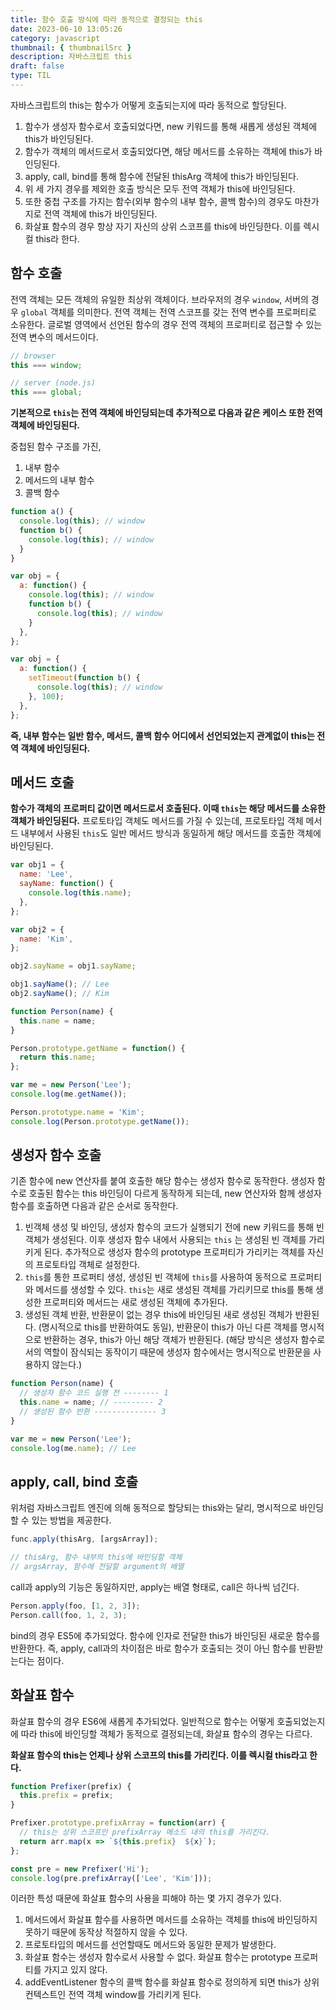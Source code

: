 ```yaml
---
title: 함수 호출 방식에 따라 동적으로 결정되는 this
date: 2023-06-10 13:05:26
category: javascript
thumbnail: { thumbnailSrc }
description: 자바스크립트 this
draft: false
type: TIL
---
```


자바스크립트의 this는 함수가 어떻게 호출되는지에 따라 동적으로 할당된다.

1. 함수가 생성자 함수로서 호출되었다면, new 키워드를 통해 새롭게 생성된 객체에 this가 바인딩된다.
2. 함수가 객체의 메서드로서 호출되었다면, 해당 메서드를 소유하는 객체에 this가 바인딩된다.
3. apply, call, bind를 통해 함수에 전달된 thisArg 객체에 this가 바인딩된다.
4. 위 세 가지 경우를 제외한 호출 방식은 모두 전역 객체가 this에 바인딩된다.
5. 또한 중첩 구조를 가지는 함수(외부 함수의 내부 함수, 콜백 함수)의 경우도 마찬가지로 전역 객체에 this가 바인딩된다.
6. 화살표 함수의 경우 항상 자기 자신의 상위 스코프를 this에 바인딩한다. 이를 렉시컬 this라 한다.

## 함수 호출

전역 객체는 모든 객체의 유일한 최상위 객체이다. 브라우저의 경우 `window`, 서버의 경우 `global` 객체를 의미한다.
전역 객체는 전역 스코프를 갖는 전역 변수를 프로퍼티로 소유한다. 글로벌 영역에서 선언된 함수의 경우 전역 객체의 프로퍼티로
접근할 수 있는 전역 변수의 메서드이다.

```js
// browser
this === window;

// server (node.js)
this === global;
```

**기본적으로 `this`는 전역 객체에 바인딩되는데 추가적으로 다음과 같은 케이스 또한 전역 객체에 바인딩된다.**

중첩된 함수 구조를 가진,

1. 내부 함수
2. 메서드의 내부 함수
3. 콜백 함수

```js
function a() {
  console.log(this); // window
  function b() {
    console.log(this); // window
  }
}

var obj = {
  a: function() {
    console.log(this); // window
    function b() {
      console.log(this); // window
    }
  },
};

var obj = {
  a: function() {
    setTimeout(function b() {
      console.log(this); // window
    }, 100);
  },
};
```

**즉, 내부 함수는 일반 함수, 메서드, 콜백 함수 어디에서 선언되었는지 관계없이 this는 전역 객체에 바인딩된다.**

## 메서드 호출

**함수가 객체의 프로퍼티 값이면 메서드로서 호출된다. 이때 `this`는 해당 메서드를 소유한 객체가 바인딩된다.**
프로토타입 객체도 메서드를 가질 수 있는데, 프로토타입 객체 메서드 내부에서 사용된 `this`도 일반 메서드 방식과
동일하게 해당 메서드를 호출한 객체에 바인딩된다.

```js
var obj1 = {
  name: 'Lee',
  sayName: function() {
    console.log(this.name);
  },
};

var obj2 = {
  name: 'Kim',
};

obj2.sayName = obj1.sayName;

obj1.sayName(); // Lee
obj2.sayName(); // Kim

function Person(name) {
  this.name = name;
}

Person.prototype.getName = function() {
  return this.name;
};

var me = new Person('Lee');
console.log(me.getName());

Person.prototype.name = 'Kim';
console.log(Person.prototype.getName());
```

## 생성자 함수 호출

기존 함수에 new 연산자를 붙여 호출한 해당 함수는 생성자 함수로 동작한다. 생성자 함수로 호출된 함수는 this 바인딩이 다르게 동작하게 되는데,
new 연산자와 함께 생성자 함수를 호출하면 다음과 같은 순서로 동작한다.

1. 빈객체 생성 및 바인딩, 생성자 함수의 코드가 실행되기 전에 new 키워드를 통해 빈 객체가 생성된다. 이후 생성자 함수 내에서 사용되는 `this`
   는 생성된 빈 객체를 가리키게 된다. 추가적으로 생성자 함수의 prototype 프로퍼티가 가리키는 객체를 자신의 프로토타입 객체로 설정한다.
2. `this`를 통한 프로퍼티 생성, 생성된 빈 객체에 `this`를 사용하여 동적으로 프로퍼티와 메서드를 생성할 수 있다. `this`는 새로 생성된
   객체를 가리키므로 this를 통해 생성한 프로퍼티와 메서드는 새로 생성된 객체에 추가된다.
3. 생성된 객체 반환, 반환문이 없는 경우 this에 바인딩된 새로 생성된 객체가 반환된다. (명시적으로 this를 반환하여도 동일),
   반환문이 this가 아닌 다른 객체를 명시적으로 반환하는 경우, this가 아닌 해당 객체가 반환된다. (해당 방식은 생성자 함수로서의 역할이 잠식되는
   동작이기 때문에 생성자 함수에서는 명시적으로 반환문을 사용하지 않는다.)

```js
function Person(name) {
  // 생성자 함수 코드 실행 전 -------- 1
  this.name = name; // --------- 2
  // 생성된 함수 반환 -------------- 3
}

var me = new Person('Lee');
console.log(me.name); // Lee
```

## apply, call, bind 호출

위처럼 자바스크립트 엔진에 의해 동적으로 할당되는 this와는 달리, 명시적으로 바인딩할 수 있는 방법을 제공한다.

```js
func.apply(thisArg, [argsArray]);

// thisArg, 함수 내부의 this에 바인딩할 객체
// argsArray, 함수에 전달할 argument의 배열
```

call과 apply의 기능은 동일하지만, apply는 배열 형태로, call은 하나씩 넘긴다.

```js
Person.apply(foo, [1, 2, 3]);
Person.call(foo, 1, 2, 3);
```

bind의 경우 ES5에 추가되었다. 함수에 인자로 전달한 this가 바인딩된 새로운 함수를 반환한다. 즉, apply, call과의 차이점은 바로 함수가
호출되는 것이 아닌 함수를 반환받는다는 점이다.

## 화살표 함수

화살표 함수의 경우 ES6에 새롭게 추가되었다. 일반적으로 함수는 어떻게 호출되었는지에 따라 this에
바인딩할 객체가 동적으로 결정되는데, 화살표 함수의 경우는 다르다.

**화살표 함수의 this는 언제나 상위 스코프의 this를 가리킨다. 이를 렉시컬 this라고 한다.**

```js
function Prefixer(prefix) {
  this.prefix = prefix;
}

Prefixer.prototype.prefixArray = function(arr) {
  // this는 상위 스코프인 prefixArray 메소드 내의 this를 가리킨다.
  return arr.map(x => `${this.prefix}  ${x}`);
};

const pre = new Prefixer('Hi');
console.log(pre.prefixArray(['Lee', 'Kim']));
```

이러한 특성 때문에 화살표 함수의 사용을 피해야 하는 몇 가지 경우가 있다.

1. 메서드에서 화살표 함수를 사용하면 메서드를 소유하는 객체를 this에 바인딩하지 못하기 때문에 동작상 적절하지 않을 수 있다.
2. 프로토타입의 메서드를 선언할때도 메서드와 동일한 문제가 발생한다.
3. 화살표 함수는 생성자 함수로서 사용할 수 없다. 화살표 함수는 prototype 프로퍼티를 가지고 있지 않다.
4. addEventListener 함수의 콜백 함수를 화살표 함수로 정의하게 되면 this가 상위 컨텍스트인 전역 객체 window를 가리키게 된다.
